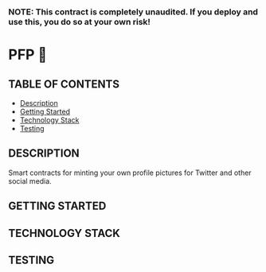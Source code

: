 ### NOTE: This contract is completely unaudited. If you deploy and use this, you do so at your own risk!

# PFP 📸

## TABLE OF CONTENTS

- [Description](#description)
- [Getting Started](#getting-started)
- [Technology Stack](#technology-stack)
- [Testing](#testing)

## DESCRIPTION

Smart contracts for minting your own profile pictures for Twitter and other social media.

## GETTING STARTED

## TECHNOLOGY STACK

## TESTING
